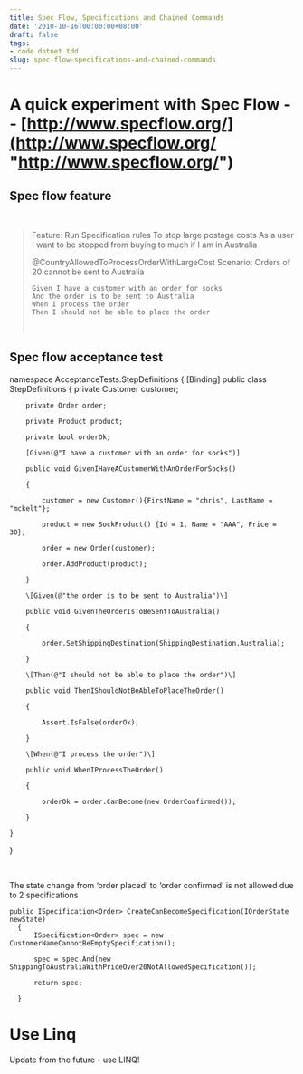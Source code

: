 ```yaml
---
title: Spec Flow, Specifications and Chained Commands
date: '2010-10-16T00:00:00+08:00'
draft: false
tags:
- code dotnet tdd
slug: spec-flow-specifications-and-chained-commands
---
```


# A quick experiment with Spec Flow -- [http://www.specflow.org/](http://www.specflow.org/ "http://www.specflow.org/")

## Spec flow feature
 

> Feature: Run Specification rules
>     To stop large postage costs
>     As a user
>     I want to be stopped from buying to much if I am in Australia
> 
> @CountryAllowedToProcessOrderWithLargeCost Scenario: Orders of 20 cannot be sent to Australia
> 
>     Given I have a customer with an order for socks
>     And the order is to be sent to Australia
>     When I process the order
>     Then I should not be able to place the order
> 
>  
> 
## Spec flow acceptance test

namespace AcceptanceTests.StepDefinitions
{
    [Binding]
    public class StepDefinitions
    {
        private Customer customer;

        private Order order;

        private Product product;

        private bool orderOk;

        [Given(@"I have a customer with an order for socks")]

        public void GivenIHaveACustomerWithAnOrderForSocks()

        {

            customer = new Customer(){FirstName = "chris", LastName = "mckelt"};

            product = new SockProduct() {Id = 1, Name = "AAA", Price = 30};

            order = new Order(customer);

            order.AddProduct(product);

        }

        \[Given(@"the order is to be sent to Australia")\]

        public void GivenTheOrderIsToBeSentToAustralia()

        {

            order.SetShippingDestination(ShippingDestination.Australia);

        }

        \[Then(@"I should not be able to place the order")\]

        public void ThenIShouldNotBeAbleToPlaceTheOrder()

        {

            Assert.IsFalse(orderOk);

        }

        \[When(@"I process the order")\]

        public void WhenIProcessTheOrder()

        {

            orderOk = order.CanBecome(new OrderConfirmed());

        }

    }

}

 

The state change from ‘order placed’ to ‘order confirmed’ is not allowed due to 2 specifications

    public ISpecification<Order> CreateCanBecomeSpecification(IOrderState newState)
      {
          ISpecification<Order> spec = new CustomerNameCannotBeEmptySpecification();

          spec = spec.And(new ShippingToAustraliaWithPriceOver20NotAllowedSpecification());

          return spec;

      }
 

 # Use Linq

 Update from the future - use LINQ!